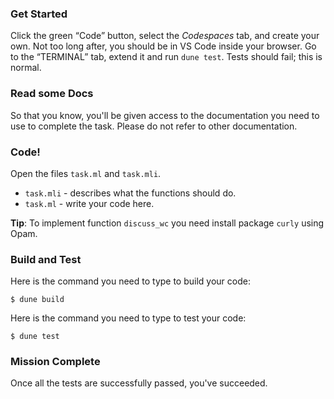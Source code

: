 ### Get Started

Click the green “Code” button, select the _Codespaces_ tab, and create your own. Not too long after, you should be in VS Code inside your browser. Go to the “TERMINAL” tab, extend it and run `dune test`. Tests should fail; this is normal.

### Read some Docs

So that you know, you'll be given access to the documentation you need to use to complete the task. Please do not refer to other documentation.

### Code!

Open the files `task.ml` and `task.mli`.
* `task.mli` - describes what the functions should do.
* `task.ml` - write your code here.

**Tip**: To implement function `discuss_wc` you need install package `curly` using Opam.

### Build and Test

Here is the command you need to type to build your code:
```shell
$ dune build
```

Here is the command you need to type to test your code:
```shell
$ dune test
```

### Mission Complete

Once all the tests are successfully passed, you've succeeded.

